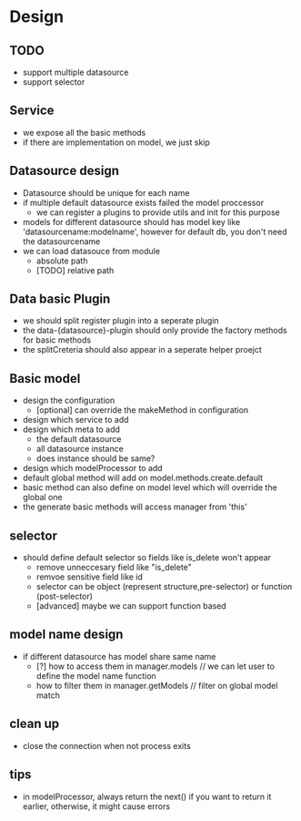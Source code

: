# Design

## TODO
* support multiple datasource
* support selector


## Service
* we expose all the basic methods
* if there are implementation on model, we just skip

## Datasource design
* Datasource should be unique for each name
* if multiple default datasource exists failed the model proccessor
    * we can register a plugins to provide utils and init for this purpose
* models for different datasource should has model key like 'datasourcename:modelname', however for default db, you don't need the datasourcename
* we can load datasouce from module
    * absolute path
    * [TODO] relative path

## Data basic Plugin
* we should split register plugin into a seperate plugin
* the data-{datasource}-plugin should only provide the factory methods for basic methods
* the splitCreteria should also appear in a seperate helper proejct 

## Basic model
* design the configuration
    * [optional] can override the makeMethod in configuration
* design which service to add
* design which meta to add
    * the default datasource
    * all datasource instance
    * does instance should be same?
* design which modelProcessor to add
* default global method will add on model.methods.create.default
* basic method can also define on model level which will override the global one
* the generate basic methods will access manager from 'this'


## selector
* should define default selector so fields like is_delete won't appear
    * remove unneccesary field like "is_delete"
    * remvoe sensitive field like id
    * selector can be object (represent structure,pre-selector) or function (post-selector)
    * [advanced] maybe we can support function based


## model name design
* if different datasource has model share same name
    * [?] how to access them in manager.models // we can let user to define the model name function
    * how to filter them in manager.getModels // filter on global model match

## clean up 
* close the connection when not process exits


## tips
* in modelProcessor, always return the next() if you want to return it earlier, otherwise, it might cause errors